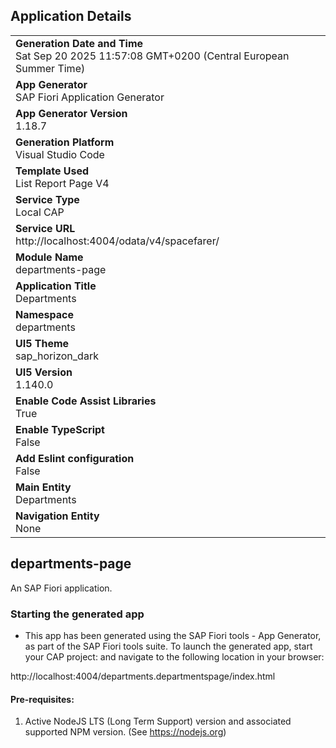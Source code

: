 ## Application Details
|               |
| ------------- |
|**Generation Date and Time**<br>Sat Sep 20 2025 11:57:08 GMT+0200 (Central European Summer Time)|
|**App Generator**<br>SAP Fiori Application Generator|
|**App Generator Version**<br>1.18.7|
|**Generation Platform**<br>Visual Studio Code|
|**Template Used**<br>List Report Page V4|
|**Service Type**<br>Local CAP|
|**Service URL**<br>http://localhost:4004/odata/v4/spacefarer/|
|**Module Name**<br>departments-page|
|**Application Title**<br>Departments|
|**Namespace**<br>departments|
|**UI5 Theme**<br>sap_horizon_dark|
|**UI5 Version**<br>1.140.0|
|**Enable Code Assist Libraries**<br>True|
|**Enable TypeScript**<br>False|
|**Add Eslint configuration**<br>False|
|**Main Entity**<br>Departments|
|**Navigation Entity**<br>None|

## departments-page

An SAP Fiori application.

### Starting the generated app

-   This app has been generated using the SAP Fiori tools - App Generator, as part of the SAP Fiori tools suite.  To launch the generated app, start your CAP project:  and navigate to the following location in your browser:

http://localhost:4004/departments.departmentspage/index.html

#### Pre-requisites:

1. Active NodeJS LTS (Long Term Support) version and associated supported NPM version.  (See https://nodejs.org)


